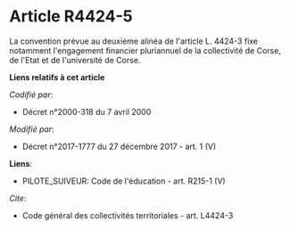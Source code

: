 # Article R4424-5

La convention prévue au deuxième alinéa de l'article L. 4424-3 fixe notamment l'engagement financier pluriannuel de la
collectivité de Corse, de l'Etat et de l'université de Corse.

**Liens relatifs à cet article**

_Codifié par_:

  - Décret n°2000-318 du 7 avril 2000

_Modifié par_:

  - Décret n°2017-1777 du 27 décembre 2017 - art. 1 (V)

**Liens**:

  - PILOTE_SUIVEUR: Code de l'éducation - art. R215-1 (V)

_Cite_:

  - Code général des collectivités territoriales - art. L4424-3
